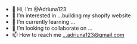 - 👋 Hi, I’m @Adriuna123
- 👀 I’m interested in ...building my shopify website 
- 🌱 I’m currently learning ...
- 💞️ I’m looking to collaborate on ...
- 📫 How to reach me ...adriuna123@gmail.com

<!---
Adriuna123/Adriuna123 is a ✨ special ✨ repository because its `README.md` (this file) appears on your GitHub profile.
You can click the Preview link to take a look at your changes.
--->
